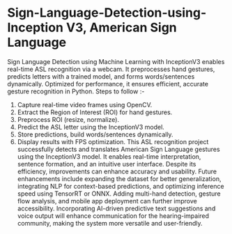 # Sign-Language-Detection-using-Inception V3, American Sign Language
Sign Language Detection using Machine Learning with InceptionV3 enables real-time ASL recognition via a webcam. It preprocesses hand gestures, predicts letters with a trained model, and forms words/sentences dynamically. Optimized for performance, it ensures efficient, accurate gesture recognition in Python.
Steps to follow :- 
1. Capture real-time video frames using OpenCV.  
2. Extract the Region of Interest (ROI) for hand gestures.  
3. Preprocess ROI (resize, normalize).  
4. Predict the ASL letter using the InceptionV3 model.  
5. Store predictions, build words/sentences dynamically.  
6. Display results with FPS optimization.
This ASL recognition project successfully detects and translates American Sign Language gestures using the InceptionV3 model. It enables real-time interpretation, sentence formation, and an intuitive user interface. Despite its efficiency, improvements can enhance accuracy and usability. Future enhancements include expanding the dataset for better generalization, integrating NLP for context-based predictions, and optimizing inference speed using TensorRT or ONNX. Adding multi-hand detection, gesture flow analysis, and mobile app deployment can further improve accessibility. Incorporating AI-driven predictive text suggestions and voice output will enhance communication for the hearing-impaired community, making the system more versatile and user-friendly.
